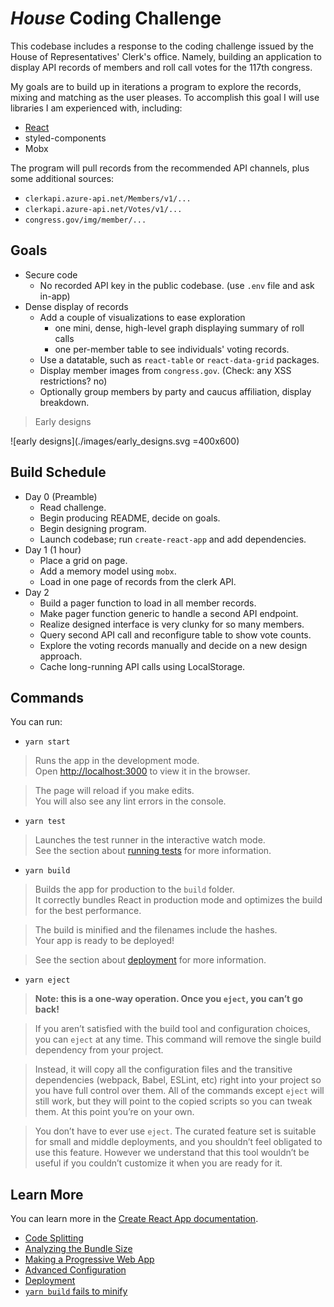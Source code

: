 # *House* Coding Challenge

This codebase includes a response to the coding challenge
issued by the House of Representatives' Clerk's office.
Namely, building an application to display API records
of members and roll call votes for the 117th congress.

My goals are to build up in iterations a program to explore the records,
mixing and matching as the user pleases.
To accomplish this goal I will use libraries I am experienced with, including:

* [React](https://reactjs.org/)
* styled-components
* Mobx

The program will pull records from the recommended API channels,
plus some additional sources:

* `clerkapi.azure-api.net/Members/v1/...`
* `clerkapi.azure-api.net/Votes/v1/...`
* `congress.gov/img/member/...`

## Goals

* Secure code
  * No recorded API key in the public codebase. (use `.env` file and ask in-app)
* Dense display of records
  * Add a couple of visualizations to ease exploration
    * one mini, dense, high-level graph displaying summary of roll calls
    * one per-member table to see individuals' voting records.
  * Use a datatable, such as `react-table` or `react-data-grid` packages.
  * Display member images from `congress.gov`. (Check: any XSS restrictions? no)
  * Optionally group members by party and caucus affiliation, display breakdown.

> Early designs

![early designs](./images/early_designs.svg =400x600)

## Build Schedule

* Day 0 (Preamble)
  * Read challenge.
  * Begin producing README, decide on goals.
  * Begin designing program.
  * Launch codebase; run `create-react-app` and add dependencies.
* Day 1 (1 hour)
  * Place a grid on page.
  * Add a memory model using `mobx`.
  * Load in one page of records from the clerk API.
* Day 2
  * Build a pager function to load in all member records.
  * Make pager function generic to handle a second API endpoint.
  * Realize designed interface is very clunky for so many members.
  * Query second API call and reconfigure table to show vote counts.
  * Explore the voting records manually and decide on a new design approach.
  * Cache long-running API calls using LocalStorage.

## Commands

You can run:

* `yarn start`

> Runs the app in the development mode.\
> Open [http://localhost:3000](http://localhost:3000) to view it in the
> browser.

> The page will reload if you make edits.\
> You will also see any lint errors in the console.

* `yarn test`

> Launches the test runner in the interactive watch mode.\
> See the section about [running
> tests](https://facebook.github.io/create-react-app/docs/running-tests) for
> more information.

* `yarn build`

> Builds the app for production to the `build` folder.\
> It correctly bundles React in production mode and optimizes the build for the
> best performance.

> The build is minified and the filenames include the hashes.\
> Your app is ready to be deployed!

> See the section about
> [deployment](https://facebook.github.io/create-react-app/docs/deployment) for
> more information.

* `yarn eject`

> **Note: this is a one-way operation. Once you `eject`, you can’t go back!**

> If you aren’t satisfied with the build tool and configuration choices, you
> can `eject` at any time. This command will remove the single build dependency
> from your project.

> Instead, it will copy all the configuration files and the transitive
> dependencies (webpack, Babel, ESLint, etc) right into your project so you
> have full control over them. All of the commands except `eject` will still
> work, but they will point to the copied scripts so you can tweak them. At
> this point you’re on your own.

> You don’t have to ever use `eject`. The curated feature set is suitable for
> small and middle deployments, and you shouldn’t feel obligated to use this
> feature. However we understand that this tool wouldn’t be useful if you
> couldn’t customize it when you are ready for it.

## Learn More

You can learn more in the [Create React App documentation](https://facebook.github.io/create-react-app/docs/getting-started).

* [Code Splitting](https://facebook.github.io/create-react-app/docs/code-splitting)
* [Analyzing the Bundle Size](https://facebook.github.io/create-react-app/docs/analyzing-the-bundle-size)
* [Making a Progressive Web App](https://facebook.github.io/create-react-app/docs/making-a-progressive-web-app)
* [Advanced Configuration](https://facebook.github.io/create-react-app/docs/advanced-configuration)
* [Deployment](https://facebook.github.io/create-react-app/docs/deployment)
* [`yarn build` fails to minify](https://facebook.github.io/create-react-app/docs/troubleshooting#npm-run-build-fails-to-minify)
